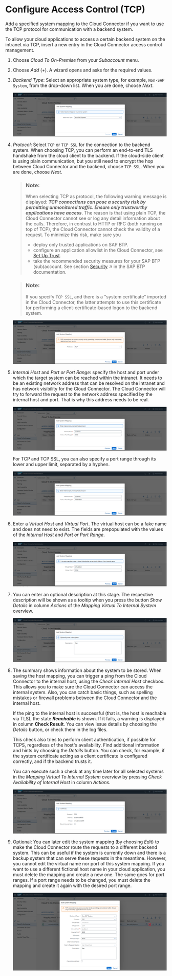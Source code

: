 <!-- loiobefd4374d33a4833be117d7149b6a103 -->

# Configure Access Control \(TCP\)

Add a specified system mapping to the Cloud Connector if you want to use the TCP protocol for communication with a backend system.



To allow your cloud applications to access a certain backend system on the intranet via TCP, insert a new entry in the Cloud Connector access control management.

1.  Choose *Cloud To On-Premise* from your *Subaccount* menu.
2.  Choose *Add* \(+\). A wizard opens and asks for the required values.
3.  *Backend Type*: Select an appropriate system type, for example, `Non-SAP System`, from the drop-down list. When you are done, choose *Next*.

    ![](images/SCC_CS_AccessControlTCP_-_SystemParameters_BackEnd_034ceaa.png)

4.  *Protocol*: Select `TCP` or `TCP SSL` for the connection to the backend system. When choosing TCP, you can perform an end-to-end TLS handshake from the cloud client to the backend. If the cloud-side client is using plain communication, but you still need to encrypt the hop between Cloud Connector and the backend, choose `TCP SSL`. When you are done, choose *Next*.

    > ### Note:  
    > When selecting TCP as protocol, the following warning message is displayed: ***TCP connections can pose a security risk by permitting unmonitored traffic. Ensure only trustworthy applications have access***. The reason is that using plain TCP, the Cloud Connector cannot see or log any detail information about the calls. Therefore, in contrast to HTTP or RFC \(both running on top of TCP\), the Cloud Connector cannot check the validity of a request. To minimize this risk, make sure you
    > 
    > -   deploy only trusted applications on SAP BTP.
    > -   configure an application allowlist in the Cloud Connector, see [Set Up Trust](set-up-trust-a4ee70f.md).
    > -   take the recommended security measures for your SAP BTP \(sub\)account. See section [Security](https://help.sap.com/viewer/65de2977205c403bbc107264b8eccf4b/Cloud/en-US/e129aa20c78c4a9fb379b9803b02e5f6.html "Use the security features and functions of SAP BTP to support the security policies of your organization.") :arrow_upper_right: in the SAP BTP documentation.

    > ### Note:  
    > If you specify `TCP SSL`, and there is a "system certificate" imported in the Cloud Connector, the latter attempts to use this certificate for performing a client-certificate-based logon to the backend system.

    ![](images/SCC_CS_AccessControlTCP_-_SystemParameters_Protocol_c871300.png)

5.  *Internal Host* and *Port or Port Range*: specify the host and port under which the target system can be reached within the intranet. It needs to be an existing network address that can be resolved on the intranet and has network visibility for the Cloud Connector. The Cloud Connector will try to forward the request to the network address specified by the internal host and port. That is why this address needs to be real.

    ![](images/SCC_CS_AccessControlTCP_-_SystemParameters_InternalHost_3f227d4.png)

    For TCP and TCP SSL, you can also specify a port range through its lower and upper limit, separated by a hyphen.

    ![](images/SCC_CS_AccessControlTCP_-_SystemParameters_InternalHost_PortRange_576c741.png)

6.  Enter a *Virtual Host* and *Virtual Port*. The virtual host can be a fake name and does not need to exist. The fields are prepopulated with the values of the *Internal Host* and *Port or Port Range*.

    ![](images/SCC_CS_AccessControlTCP_-_SystemParameters_VirtualHost_b8b5393.png)

7.  You can enter an optional description at this stage. The respective description will be shown as a tooltip when you press the button *Show Details* in column *Actions* of the *Mapping Virtual To Internal System* overview.

    ![](images/SCC_CS_AccessControlTCP_-_SystemParameters_Description_eed5b60.png)

8.  The summary shows information about the system to be stored. When saving the host mapping, you can trigger a ping from the Cloud Connector to the internal host, using the *Check Internal Host* checkbox. This allows you to make sure the Cloud Connector can access the internal system. Also, you can catch basic things, such as spelling mistakes or firewall problems between the Cloud Connector and the internal host.

    If the ping to the internal host is successful \(that is, the host is reachable via TLS\), the state ***Reachable*** is shown. If it fails, a warning is displayed in column **Check Result**. You can view issue details by choosing the *Details* button, or check them in the log files.

    This check also tries to perform client authentication, if possible for TCPS, regardless of the host's availability. Find additional information and hints by choosing the *Details* button. You can check, for example, if the system certificate acting as a client certificate is configured correctly, and if the backend trusts it.

    You can execute such a check at any time later for all selected systems in the *Mapping Virtual To Internal System* overview by pressing *Check Availability of Internal Host* in column *Actions*.

    ![](images/SCC_CS_AccessControlTCP_-_SystemParameters_Summary_95b7b07.png)

9.  Optional: You can later edit the system mapping \(by choosing *Edit*\) to make the Cloud Connector route the requests to a different backend system. This can be useful if the system is currently down and there is a backup system that can serve these requests in the meantime. However, you cannot edit the virtual name nor port of this system mapping. If you want to use a different fictional host name in your cloud application, you must delete the mapping and create a new one. The same goes for port ranges. If a port range needs to be changed, you must delete the mapping and create it again with the desired port range.

    ![](images/SCC_CS_AccessControlTCP_-_SystemParameters_Edit_df4a61b.png)


